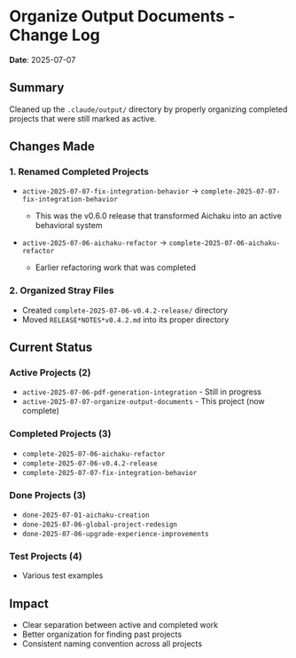 # Organize Output Documents - Change Log

**Date**: 2025-07-07

## Summary

Cleaned up the `.claude/output/` directory by properly organizing completed
projects that were still marked as active.

## Changes Made

### 1. Renamed Completed Projects

- `active-2025-07-07-fix-integration-behavior` →
  `complete-2025-07-07-fix-integration-behavior`
  - This was the v0.6.0 release that transformed Aichaku into an active
    behavioral system

- `active-2025-07-06-aichaku-refactor` → `complete-2025-07-06-aichaku-refactor`
  - Earlier refactoring work that was completed

### 2. Organized Stray Files

- Created `complete-2025-07-06-v0.4.2-release/` directory
- Moved `RELEASE*NOTES*v0.4.2.md` into its proper directory

## Current Status

### Active Projects (2)

- `active-2025-07-06-pdf-generation-integration` - Still in progress
- `active-2025-07-07-organize-output-documents` - This project (now complete)

### Completed Projects (3)

- `complete-2025-07-06-aichaku-refactor`
- `complete-2025-07-06-v0.4.2-release`
- `complete-2025-07-07-fix-integration-behavior`

### Done Projects (3)

- `done-2025-07-01-aichaku-creation`
- `done-2025-07-06-global-project-redesign`
- `done-2025-07-06-upgrade-experience-improvements`

### Test Projects (4)

- Various test examples

## Impact

- Clear separation between active and completed work
- Better organization for finding past projects
- Consistent naming convention across all projects
